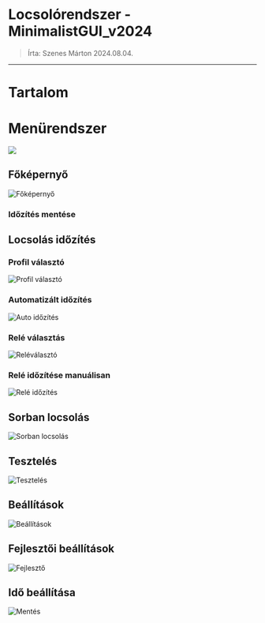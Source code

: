 # Locsolórendszer - MinimalistGUI_v2024

> Írta: Szenes Márton
> 2024.08.04.

---

# Tartalom


# Menürendszer

![](Menugraph.png)

## Főképernyő

![Főképernyő](screenshots/mainMenuScreen.png)

### Időzítés mentése

## Locsolás időzítés

### Profil választó

![Profil választó](screenshots/profileChoserScreen.png)

### Automatizált időzítés

![Auto időzítés](screenshots/autoSetterScreen.png)

### Relé választás

![Reléválasztó](screenshots/relayChoserScreen.png)

### Relé időzítése manuálisan

![Relé időzítés](screenshots/relaySetterScreen.png)

## Sorban locsolás

![Sorban locsolás](screenshots/chainSprinklerScreen.png)

## Tesztelés

![Tesztelés](screenshots/testSprinklerScreen.png)

## Beállítások

![Beállítások](screenshots/settingsScreen.png)

## Fejlesztői beállítások

![Fejlesztő](screenshots/developerSettingsScreen.png)

## Idő beállítása

![Mentés](screenshots/timeSettingScreen.png)
